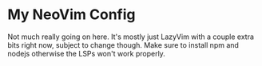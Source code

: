 # My NeoVim Config
Not much really going on here. It's mostly just LazyVim with a couple extra bits right now, subject to change though.
Make sure to install npm and nodejs otherwise the LSPs won't work properly.
